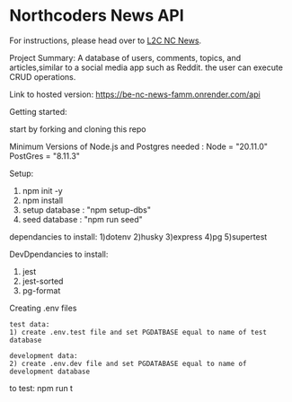 # Northcoders News API

  For instructions, please head over to [L2C NC News](https://l2c.northcoders.com/courses/be/nc-news).

  Project Summary:
    A database of users, comments, topics, and articles,similar to a social media app such as Reddit. the user can execute CRUD operations. 
  
  Link to hosted version:
  https://be-nc-news-famm.onrender.com/api

  
  Getting started:

  start by forking and cloning this repo 

  

  Minimum Versions of Node.js and Postgres needed :
    Node = "20.11.0"
    PostGres = "8.11.3"

  Setup:
  1) npm init -y
  2) npm install
  3) setup database : "npm setup-dbs" 
  4) seed database : "npm run seed"

  dependancies to install:
  1)dotenv
  2)husky
  3)express
  4)pg
  5)supertest
  
  DevDpendancies to install:
  1) jest
  2) jest-sorted
  3) pg-format


  Creating .env files
  
    test data:
    1) create .env.test file and set PGDATBASE equal to name of test database
    
    development data:
    2) create .env.dev file and set PGDATABASE equal to name of development database

  to test: 
  npm run t


  
